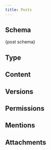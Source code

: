```yaml
---
title: Posts
---
```


## Schema

{post schema}

## Type

## Content

## Versions

## Permissions

## Mentions

## Attachments
